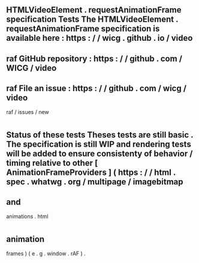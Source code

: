 #
HTMLVideoElement
.
requestAnimationFrame
specification
Tests
The
HTMLVideoElement
.
requestAnimationFrame
specification
is
available
here
:
https
:
/
/
wicg
.
github
.
io
/
video
-
raf
GitHub
repository
:
https
:
/
/
github
.
com
/
WICG
/
video
-
raf
File
an
issue
:
https
:
/
/
github
.
com
/
wicg
/
video
-
raf
/
issues
/
new
#
#
Status
of
these
tests
Theses
tests
are
still
basic
.
The
specification
is
still
WIP
and
rendering
tests
will
be
added
to
ensure
consistenty
of
behavior
/
timing
relative
to
other
[
AnimationFrameProviders
]
(
https
:
/
/
html
.
spec
.
whatwg
.
org
/
multipage
/
imagebitmap
-
and
-
animations
.
html
#
animation
-
frames
)
(
e
.
g
.
window
.
rAF
)
.
